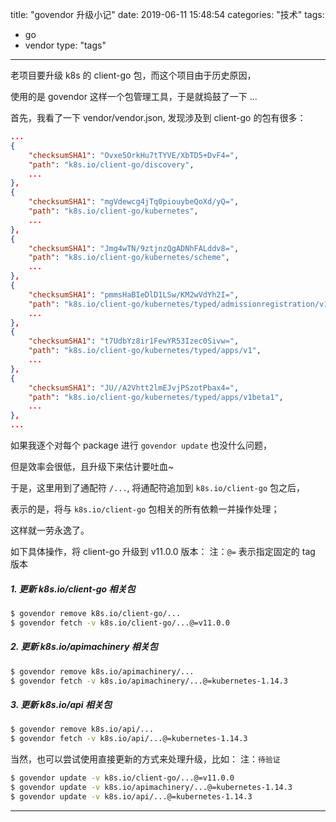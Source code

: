 title: "govendor 升级小记"
date: 2019-06-11 15:48:54
categories: "技术" 
tags: 
  - go
  - vendor
type: "tags"

---

老项目要升级 k8s 的 client-go 包，而这个项目由于历史原因，

使用的是 govendor 这样一个包管理工具，于是就捣鼓了一下 ...

<!--more-->

首先，我看了一下 vendor/vendor.json, 发现涉及到 client-go 的包有很多：
``` json
...
{
    "checksumSHA1": "Ovxe5OrkHu7tTYVE/XbTD5+DvF4=",
    "path": "k8s.io/client-go/discovery",
    ...
},
{
    "checksumSHA1": "mgVdewcg4jTq0piouybeQoXd/yQ=",
    "path": "k8s.io/client-go/kubernetes",
    ...
},
{
    "checksumSHA1": "Jmg4wTN/9ztjnzQgADNhFALddv8=",
    "path": "k8s.io/client-go/kubernetes/scheme",
    ...
},
{
    "checksumSHA1": "pmmsHaBIeDlD1LSw/KM2wVdYh2I=",
    "path": "k8s.io/client-go/kubernetes/typed/admissionregistration/v1beta1",
    ...
},
{
    "checksumSHA1": "t7UdbYz8ir1FewYR53Izec0Sivw=",
    "path": "k8s.io/client-go/kubernetes/typed/apps/v1",
    ...
},
{
    "checksumSHA1": "JU//A2Vhtt2lmEJvjPSzotPbax4=",
    "path": "k8s.io/client-go/kubernetes/typed/apps/v1beta1",
    ...
},
...
```
如果我逐个对每个 package 进行 `govendor update` 也没什么问题，

但是效率会很低，且升级下来估计要吐血~

于是，这里用到了通配符 `/...`, 将通配符追加到 `k8s.io/client-go` 包之后，

表示的是，将与 `k8s.io/client-go` 包相关的所有依赖一并操作处理；

这样就一劳永逸了。

如下具体操作，将 client-go 升级到 v11.0.0 版本：
注：`@=` 表示指定固定的 tag 版本

##### 1. 更新 k8s.io/client-go 相关包
``` sh
$ govendor remove k8s.io/client-go/...
$ govendor fetch -v k8s.io/client-go/...@=v11.0.0
```

##### 2. 更新 k8s.io/apimachinery 相关包
``` sh
$ govendor remove k8s.io/apimachinery/...
$ govendor fetch -v k8s.io/apimachinery/...@=kubernetes-1.14.3
```

##### 3. 更新 k8s.io/api 相关包
``` sh
$ govendor remove k8s.io/api/...
$ govendor fetch -v k8s.io/api/...@=kubernetes-1.14.3 
```

当然，也可以尝试使用直接更新的方式来处理升级，比如：
注：`待验证`

``` sh
$ govendor update -v k8s.io/client-go/...@=v11.0.0
$ govendor update -v k8s.io/apimachinery/...@=kubernetes-1.14.3
$ govendor update -v k8s.io/api/...@=kubernetes-1.14.3
```

---
